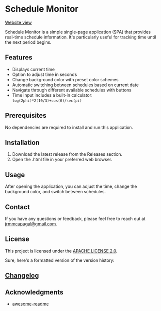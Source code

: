 # Schedule Monitor
[Website view](https://oirehm.github.io/schedulemonitor/)

Schedule Monitor is a simple single-page application (SPA) that provides real-time schedule information. It's particularly useful for tracking time until the next period begins.

## Features

* Displays current time
* Option to adjust time in seconds
* Change background color with preset color schemes
* Automatic switching between schedules based on current date
* Navigate through different available schedules with buttons
* Time input includes a built-in calculator: ``log(2phi)*2(10/3)+cos(0)/sec(pi)``

## Prerequisites

No dependencies are required to install and run this application.

## Installation

1. Download the latest release from the Releases section.
2. Open the .html file in your preferred web browser.

## Usage

After opening the application, you can adjust the time, change the background color, and switch between schedules.

## Contact

If you have any questions or feedback, please feel free to reach out at jrmmcapagal@gmail.com.

## License

This project is licensed under the [APACHE LICENSE 2.0](LICENSE.md).

Sure, here's a formatted version of the version history:

## [Changelog](Changelog.md)

## Acknowledgments

* [awesome-readme](https://github.com/matiassingers/awesome-readme)
